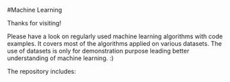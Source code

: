 #Machine Learning

Thanks for visiting!

Please have a look on regularly used machine learning algorithms with code examples. It covers most of the algorithms applied on various datasets. The use of datasets is only for demonstration purpose leading better understanding of machine learning. :)

The repository includes: